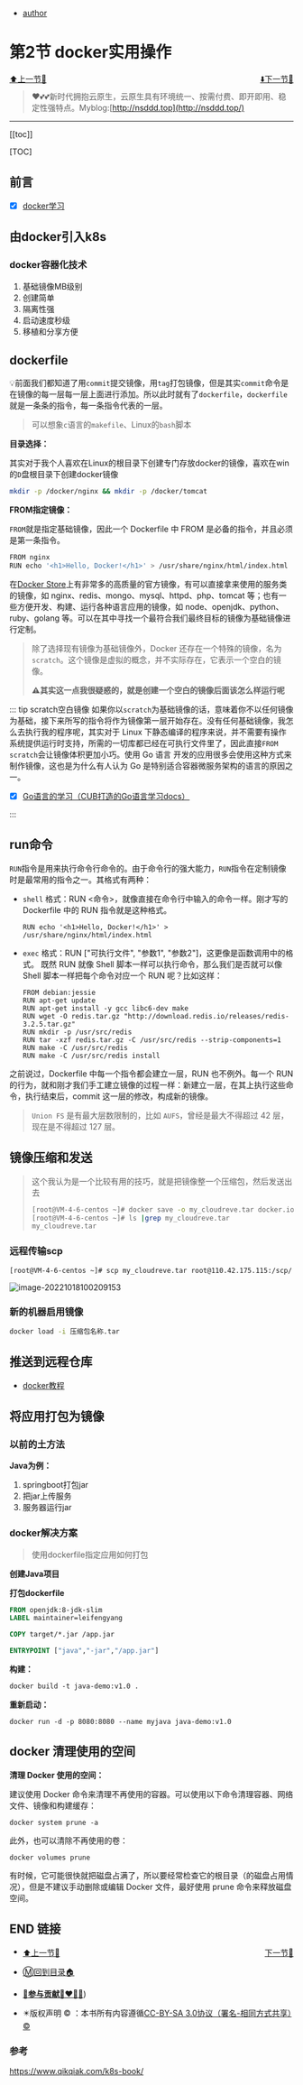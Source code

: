 + [author](http://nsddd.top)

# 第2节 docker实用操作

<div><a href = '1.md' style='float:left'>⬆️上一节🔗  </a><a href = '3.md' style='float: right'>  ⬇️下一节🔗</a></div>
<br>

> ❤️💕💕新时代拥抱云原生，云原生具有环境统一、按需付费、即开即用、稳定性强特点。Myblog:[http://nsddd.top](http://nsddd.top/)

---
[[toc]]

[TOC]

## 前言

+ [x] [docker学习](https://docker.nsddd.top)



## 由docker引入k8s

### docker容器化技术

1. 基础镜像MB级别
2. 创建简单
3. 隔离性强
4. 启动速度秒级
5. 移植和分享方便



## dockerfile

 💡前面我们都知道了用`commit`提交镜像，用`tag`打包镜像，但是其实`commit`命令是在镜像的每一层每一层上面进行添加。所以此时就有了`dockerfile`，`dockerfile`就是一条条的指令，每一条指令代表的一层。

> 可以想象`c`语言的`makefile`、Linux的`bash`脚本

**目录选择：**

其实对于我个人喜欢在Linux的根目录下创建专门存放docker的镜像，喜欢在win的`D`盘根目录下创建docker镜像

```bash
mkdir -p /docker/nginx && mkdir -p /docker/tomcat
```



**FROM指定镜像：**

`FROM`就是指定基础镜像，因此一个 Dockerfile 中 FROM 是必备的指令，并且必须是第一条指令。

```bash
FROM nginx
RUN echo '<h1>Hello, Docker!</h1>' > /usr/share/nginx/html/index.html
```

在[Docker Store](https://store.docker.com/)上有非常多的高质量的官方镜像，有可以直接拿来使用的服务类的镜像，如 nginx、redis、mongo、mysql、httpd、php、tomcat 等；也有一些方便开发、构建、运行各种语言应用的镜像，如 node、openjdk、python、ruby、golang 等。可以在其中寻找一个最符合我们最终目标的镜像为基础镜像进行定制。

> 除了选择现有镜像为基础镜像外，Docker 还存在一个特殊的镜像，名为`scratch`。这个镜像是虚拟的概念，并不实际存在，它表示一个空白的镜像。
>
> **⚠️其实这一点我很疑惑的，就是创建一个空白的镜像后面该怎么样运行呢**



::: tip scratch空白镜像
如果你以`scratch`为基础镜像的话，意味着你不以任何镜像为基础，接下来所写的指令将作为镜像第一层开始存在。没有任何基础镜像，我怎么去执行我的程序呢，其实对于 Linux 下静态编译的程序来说，并不需要有操作系统提供运行时支持，所需的一切库都已经在可执行文件里了，因此直接`FROM scratch`会让镜像体积更加小巧。使用 Go 语言 开发的应用很多会使用这种方式来制作镜像，这也是为什么有人认为 Go 是特别适合容器微服务架构的语言的原因之一。

+ [x] [Go语言的学习（CUB打造的Go语言学习docs）](https://go.nsddd.top)

:::



## run命令

`RUN`指令是用来执行命令行命令的。由于命令行的强大能力，`RUN`指令在定制镜像时是最常用的指令之一。其格式有两种：

+ `shell` 格式：RUN <命令>，就像直接在命令行中输入的命令一样。刚才写的 Dockerfile 中的 RUN 指令就是这种格式。

  ```shell
  RUN echo '<h1>Hello, Docker!</h1>' > /usr/share/nginx/html/index.html
  ```

+ `exec` 格式：RUN ["可执行文件", "参数1", "参数2"]，这更像是函数调用中的格式。 既然 RUN 就像 Shell 脚本一样可以执行命令，那么我们是否就可以像 Shell 脚本一样把每个命令对应一个 RUN 呢？比如这样：

  ```docker
  FROM debian:jessie
  RUN apt-get update
  RUN apt-get install -y gcc libc6-dev make
  RUN wget -O redis.tar.gz "http://download.redis.io/releases/redis-3.2.5.tar.gz"
  RUN mkdir -p /usr/src/redis
  RUN tar -xzf redis.tar.gz -C /usr/src/redis --strip-components=1
  RUN make -C /usr/src/redis
  RUN make -C /usr/src/redis install
  ```

之前说过，Dockerfile 中每一个指令都会建立一层，RUN 也不例外。每一个 RUN 的行为，就和刚才我们手工建立镜像的过程一样：新建立一层，在其上执行这些命令，执行结束后，commit 这一层的修改，构成新的镜像。

> `Union FS` 是有最大层数限制的，比如 `AUFS`，曾经是最大不得超过 42 层，现在是不得超过 127 层。



## 镜像压缩和发送

> 这个我认为是一个比较有用的技巧，就是把镜像整一个压缩包，然后发送出去
>
> ```bash
> [root@VM-4-6-centos ~]# docker save -o my_cloudreve.tar docker.io/3293172751/my_cloudreve:1.0
> [root@VM-4-6-centos ~]# ls |grep my_cloudreve.tar 
> my_cloudreve.tar
> ```

### 远程传输scp

```
[root@VM-4-6-centos ~]# scp my_cloudreve.tar root@110.42.175.115:/scp/
```

![image-20221018100209153](http://sm.nsddd.top/smimage-20221018100209153.png)



### 新的机器启用镜像

```bash
docker load -i 压缩包名称.tar
```



## 推送到远程仓库

+ [docker教程](https://docker.nsddd.top)



## 将应用打包为镜像

### 以前的土方法

**Java为例：**

1. springboot打包jar
2. 把jar上传服务
3. 服务器运行jar



### docker解决方案

> 使用dockerfile指定应用如何打包

**创建Java项目**

**打包dockerfile**

```dockerfile
FROM openjdk:8-jdk-slim
LABEL maintainer=leifengyang

COPY target/*.jar /app.jar

ENTRYPOINT ["java","-jar","/app.jar"]
```



**构建：**

```dockerfile
docker build -t java-demo:v1.0 .
```



**重新启动：**

```
docker run -d -p 8080:8080 --name myjava java-demo:v1.0
```



## docker 清理使用的空间

**清理 Docker 使用的空间：**

建议使用 Docker 命令来清理不再使用的容器。可以使用以下命令清理容器、网络文件、镜像和构建缓存：

```shell
docker system prune -a
```

此外，也可以清除不再使用的卷：

```shell
docker volumes prune
```

有时候，它可能很快就把磁盘占满了，所以要经常检查它的根目录（的磁盘占用情况），但是不建议手动删除或编辑 Docker 文件，最好使用 prune 命令来释放磁盘空间。





## END 链接

<ul><li><div><a href = '1.md' style='float:left'>⬆️上一节🔗  </a><a href = '3.md' style='float: right'>  ️下一节🔗</a></div></li></ul>

+ [Ⓜ️回到目录🏠](../README.md)

+ [**🫵参与贡献💞❤️‍🔥💖**](https://nsddd.top/archives/contributors))

+ ✴️版权声明 &copy; ：本书所有内容遵循[CC-BY-SA 3.0协议（署名-相同方式共享）&copy;](http://zh.wikipedia.org/wiki/Wikipedia:CC-by-sa-3.0协议文本) 



### 参考

https://www.qikqiak.com/k8s-book/

